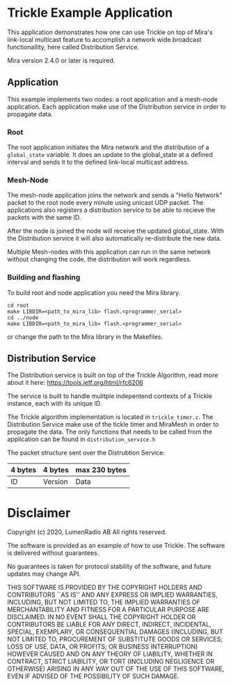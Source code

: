 # Trickle Example Application

This application demonstrates how one can use Trickle on top of Mira's link-local multicast feature to accomplish a network wide broadcast functionallity, here called Distribution Service.

Mira version 2.4.0 or later is required.

## Application

This example implements two nodes: a root application and a mesh-node application.
Each application make use of the Distribution service in order to propagate data.

### Root

The root application initiates the Mira network and the distribution of a `global_state` variable. It does an update to the global_state at a defined interval and sends it to the defined link-local multicast address.

### Mesh-Node

The mesh-node application joins the network and sends a "Hello Network" packet to the root node every minute using unicast UDP packet.
The applications also registers a distribution service to be able to recieve the packets with the same ID.

After the node is joined the node will receive the updated global_state. With the Distribution service it will also automatically re-distribute the new data.

Multiple Mesh-nodes with this application can run in the same network without changing the code, the distribution will work regardless.

### Building and flashing

To build root and node application you need the Mira library.
```
cd root
make LIBDIR=<path_to_mira_lib> flash.<programmer_serial>
cd ../node
make LIBDIR=<path_to_mira_lib> flash.<programmer_serial>
```

or change the path to the Mira library in the Makefiles.

## Distribution Service

The Distribution service is built on top of the Trickle Algorithm, read more about it here: https://tools.ietf.org/html/rfc6206

The service is built to handle mulitple indepentend contexts of a Trickle instance, each with its unique ID.

The Trickle algorithm implementation is located in `trickle_timer.c`. The Distribution Service make use of the tickle timer and MiraMesh in order to propagate the data. The only functions that needs to be called from the application can be found in `distribution_service.h`

The packet structure sent over the Distrubtion Service:

| 4 bytes | 4 bytes | max 230 bytes |
|---------|---------|---------------|
|    ID   | Version |      Data     |


# Disclaimer

Copyright (c) 2020, LumenRadio AB All rights reserved.

The software is provided as an example of how to use Trickle. The software is delivered without guarantees.

No guarantees is taken for protocol stability of the software, and future updates may change API.

THIS SOFTWARE IS PROVIDED BY THE COPYRIGHT HOLDERS AND CONTRIBUTORS ``AS IS'' AND ANY EXPRESS OR IMPLIED WARRANTIES, INCLUDING, BUT NOT LIMITED TO, THE IMPLIED WARRANTIES OF MERCHANTABILITY AND FITNESS FOR A PARTICULAR PURPOSE ARE DISCLAIMED. IN NO EVENT SHALL THE COPYRIGHT HOLDER OR CONTRIBUTORS BE LIABLE FOR ANY DIRECT, INDIRECT, INCIDENTAL, SPECIAL, EXEMPLARY, OR CONSEQUENTIAL DAMAGES (INCLUDING, BUT NOT LIMITED TO, PROCUREMENT OF SUBSTITUTE GOODS OR SERVICES; LOSS OF USE, DATA, OR PROFITS; OR BUSINESS INTERRUPTION) HOWEVER CAUSED AND ON ANY THEORY OF LIABILITY, WHETHER IN CONTRACT, STRICT LIABILITY, OR TORT (INCLUDING NEGLIGENCE OR OTHERWISE) ARISING IN ANY WAY OUT OF THE USE OF THIS SOFTWARE, EVEN IF ADVISED OF THE POSSIBILITY OF SUCH DAMAGE.